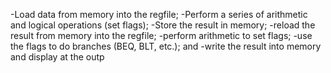 -Load data from memory into the regfile;
-Perform a series of arithmetic and logical operations (set flags);
-Store the result in memory;
-reload the result from memory into the regfile;
-perform arithmetic to set flags;
-use the flags to do branches (BEQ, BLT, etc.); and
-write the result into memory and display at the outp